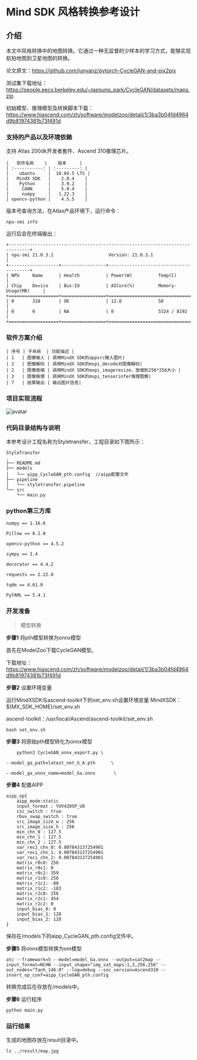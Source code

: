 # Mind SDK 风格转换参考设计

## 介绍

本文中风格转换中的地图转换。它通过一种无监督的少样本的学习方式，能够实现航拍地图到卫星地图的转换。

论文原文：https://github.com/junyanz/pytorch-CycleGAN-and-pix2pix

测试集下载地址：https://people.eecs.berkeley.edu/~taesung_park/CycleGAN/datasets/maps.zip

初始模型、推理模型及转换脚本下载：https://www.hiascend.com/zh/software/modelzoo/detail/1/3ba3b04fd4964d9b81974381b73f491d

### 支持的产品以及环境依赖

支持 Atlas 200dk开发者套件、Ascend 310推理芯片。

```
|   软件名称    |    版本     |
| :-----------: | :---------: |
|    ubantu     |  18.04.5 LTS |
|   MindX SDK   |    2.0.4    |
|    Python     |    3.9.2    |
|     CANN      |    5.0.4    |
|     numpy     |   1.22.3    |
| opencv-python |    4.5.5    |
```

版本号查询方法，在Atlas产品环境下，运行命令：

```
npu-smi info

```
运行后会在终端输出：
```
+------------------------------------------------------------------------------+
| npu-smi 21.0.3.1                     Version: 21.0.3.1                       |
+-------------------+-----------------+----------------------------------------+
| NPU     Name      | Health          | Power(W)          Temp(C)              |
| Chip    Device    | Bus-Id          | AICore(%)         Memory-Usage(MB)     |
+===================+=================+========================================+
| 0       310       | OK              | 12.8              58                   |
| 0       0         | NA              | 0                 5324 / 8192          |
+===================+=================+========================================+
```

### 软件方案介绍

```
| 序号 | 子系统  | 功能描述 |
| 1   | 图像输入 | 调用MindX SDK的appsrc输入图片|
| 2   | 图像解码 | 调用MindX SDK的mxpi_decode对图像解码|
| 2   | 图像放缩 | 调用MindX SDK的mxpi_imageresize，放缩到256*256大小 |
| 3   | 图像推理 | 调用MindX SDK的mxpi_tensorinfer推理图像|
| 7   | 结果输出 | 输出图片信息|
```
### 项目实现流程

![avatar](https://pic.imgdb.cn/item/62c24a535be16ec74ac0684c.png)

### 代码目录结构与说明

本参考设计工程名称为Styletransfer，工程目录如下图所示： 

```
StyleTransfer
.
├── README.md
├── models       
│   └── aipp_CycleGAN_pth.config  //aipp配置文件  
├── pipeline
│   └── styletransfer.pipeline
└── src
    └── main.py
```

### python第三方库

```
numpy == 1.16.6

Pillow == 8.2.0

opencv-python == 4.5.2

sympy == 1.4

decorator == 4.4.2

requests == 2.22.0

tqdm == 4.61.0

PyYAML == 5.4.1
```

### 开发准备

> 模型转换

**步骤1** 将pth模型转换为onnx模型

首先在ModelZoo下载CycleGAN模型。

下载地址：https://www.hiascend.com/zh/software/modelzoo/detail/1/3ba3b04fd4964d9b81974381b73f491d

**步骤2** 设置环境变量

运行MindXSDK与ascend-toolkit下的set_env.sh设置环境变量
MindXSDK：${MX_SDK_HOME}/set_env.sh

ascend-toolkit：/usr/local/Ascend/ascend-toolkit/set_env.sh
```
bash set_env.sh 

```

**步骤3** 将原始pth模型转化为onnx模型

```
    python3 CycleGAN_onnx_export.py \

--model_ga_path=latest_net_G_A.pth      \

--model_ga_onnx_name=model_Ga.onnx       \
```

**步骤4** 配置AIPP

```
aipp_op{
    aipp_mode:static
    input_format : YUV420SP_U8
    csc_switch : true
    rbuv_swap_switch : true
    src_image_size_w : 256
    src_image_size_h : 256
    min_chn_0 : 127.5
    min_chn_1 : 127.5
    min_chn_2 : 127.5
    var_reci_chn_0: 0.007843137254901
    var_reci_chn_1: 0.007843137254901
    var_reci_chn_2: 0.007843137254901
    matrix_r0c0: 256
    matrix_r0c1: 0
    matrix_r0c2: 359
    matrix_r1c0: 256
    matrix_r1c1: -88
    matrix_r1c2: -183
    matrix_r2c0: 256
    matrix_r2c1: 454
    matrix_r2c2: 0
    input_bias_0: 0
    input_bias_1: 128
    input_bias_2: 128
}
```
保存在/models下的aipp_CycleGAN_pth.config文件中。

**步骤5** 将onnx模型转换为om模型

```
atc --framework=5 --model=model_Ga.onnx --output=sat2map --input_format=NCHW --input_shape="img_sat_maps:1,3,256,256" --out_nodes="Tanh_146:0" --log=debug --soc_version=Ascend310 --insert_op_conf=aipp_CycleGAN_pth.config
```

转换完成后在存放在/models中。

**步骤6** 运行程序

```
python main.py
```

###  运行结果

生成的地图存放在result目录中。

```
ls ../result/map.jpg 
```